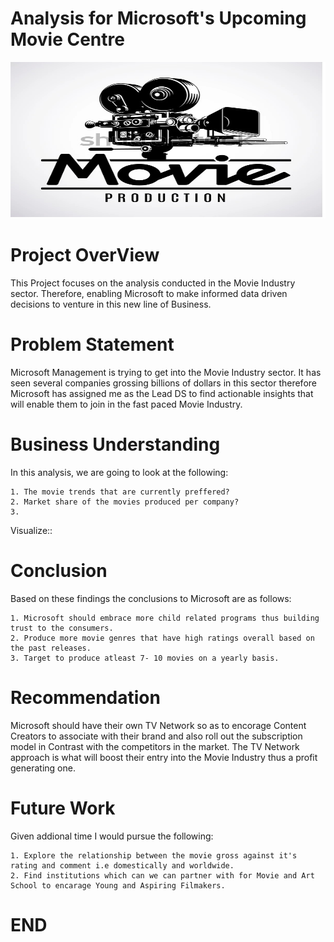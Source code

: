 # Analysis for Microsoft's Upcoming Movie Centre

<p align="center">
  <img width="850" height="250" src="/Head.jpg">
</p>
 
 [](/Head.jpg)


# Project OverView

This Project focuses on the analysis conducted in the Movie Industry sector. Therefore, enabling Microsoft to make informed data driven decisions to venture in this new line of Business.

# Problem Statement
Microsoft Management is trying to get into the Movie Industry sector. It has seen several companies grossing billions of dollars in this sector therefore Microsoft has assigned me as the Lead DS to find actionable insights that will enable them to join in the fast paced Movie Industry.

# Business Understanding
In this analysis, we are going to look at the following:

    1. The movie trends that are currently preffered?
    2. Market share of the movies produced per company?
    3. 


Visualize::



# Conclusion
Based on these findings the conclusions to Microsoft are as follows:

    1. Microsoft should embrace more child related programs thus building trust to the consumers.
    2. Produce more movie genres that have high ratings overall based on the past releases.
    3. Target to produce atleast 7- 10 movies on a yearly basis.

# Recommendation
Microsoft should have their own TV Network so as to encorage Content Creators to associate with their brand and also roll out the subscription model in Contrast with the competitors in the market. The TV Network approach is what will boost their entry into the Movie Industry thus a profit generating one.

# Future Work
Given addional time I would pursue the following:

    1. Explore the relationship between the movie gross against it's rating and comment i.e domestically and worldwide.
    2. Find institutions which can we can partner with for Movie and Art School to encarage Young and Aspiring Filmakers.






# END




